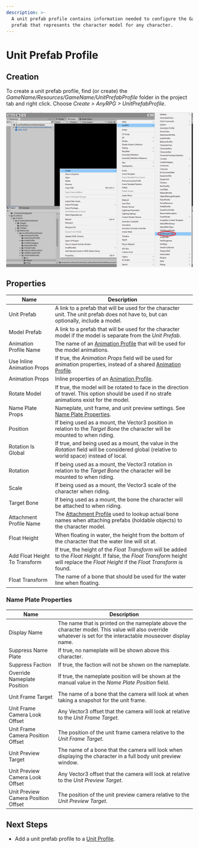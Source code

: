 ```yaml
---
description: >-
  A unit prefab profile contains information needed to configure the GameObject
  prefab that represents the character model for any character.
---
```


# Unit Prefab Profile

## Creation

To create a unit prefab profile, find (or create) the _GameName/Resources/GameName/UnitPrefabProfile_ folder in the project tab and right click.  Choose _Create > AnyRPG > UnitPrefabProfile_.

![](<../.gitbook/assets/image (3) (1).png>)

## Properties

| Name                          | Description                                                                                                                                                                                 |
| ----------------------------- | ------------------------------------------------------------------------------------------------------------------------------------------------------------------------------------------- |
| Unit Prefab                   | A link to a prefab that will be used for the character unit.  The unit prefab does not have to, but can optionally, include a model.                                                        |
| Model Prefab                  | A link to a prefab that will be used for the character model if the model is separate from the _Unit Prefab_.                                                                               |
| Animation Profile Name        | The name of an [Animation Profile](animation-profile.md) that will be used for the model animations.                                                                                        |
| Use Inline Animation Props    | If true, the _Animation Props_ field will be used for animation properties, instead of a shared [Animation Profile](animation-profile.md).                                                  |
| Animation Props               | Inline properties of an [Animation Profile](animation-profile.md).                                                                                                                          |
| Rotate Model                  | If true, the model will be rotated to face in the direction of travel.  This option should be used if no strafe animations exist for the model.                                             |
| Name Plate Props              | Nameplate, unit frame, and unit preview settings.  See [Name Plate Properties](unit-prefab-profile.md#properties-1).                                                                        |
| Position                      | If being used as a mount, the Vector3 position in relation to the _Target Bone_ the character will be mounted to when riding.                                                               |
| Rotation Is Global            | If true, and being used as a mount, the value in the _Rotation_ field will be considered global (relative to world space) instead of local.                                                 |
| Rotation                      | If being used as a mount, the Vector3 rotation in relation to the _Target Bone_ the character will be mounted to when riding.                                                               |
| Scale                         | If being used as a mount, the Vector3 scale of the character when riding.                                                                                                                   |
| Target Bone                   | If being used as a mount, the bone the character will be attached to when riding.                                                                                                           |
| Attachment Profile Name       | The [Attachment Profile](attachment-profile.md) used to lookup actual bone names when attaching prefabs (holdable objects) to the character model.                                          |
| Float Height                  | When floating in water, the height from the bottom of the character that the water line will sit at.                                                                                        |
| Add Float Height To Transform | If true, the height of the _Float Transform_ will be added to the _Float Height_. If false, the _Float Transform_ height will replace the _Float Height_ if the _Float Transform_ is found. |
| Float Transform               | The name of a bone that should be used for the water line when floating.                                                                                                                    |

### Name Plate Properties

| Name                                | Description                                                                                                                                                     |
| ----------------------------------- | --------------------------------------------------------------------------------------------------------------------------------------------------------------- |
| Display Name                        | The name that is printed on the nameplate above the character model. This value will also override whatever is set for the interactable mouseover display name. |
| Suppress Name Plate                 | If true, no nameplate will be shown above this character.                                                                                                       |
| Suppress Faction                    | If true, the faction will not be shown on the nameplate.                                                                                                        |
| Override Nameplate Position         | If true, the nameplate position will be shown at the manual value in the _Name Plate Position_ field.                                                           |
| Unit Frame Target                   | The name of a bone that the camera will look at when taking a snapshot for the unit frame.                                                                      |
| Unit Frame Camera Look Offset       | Any Vector3 offset that the camera will look at relative to the _Unit Frame Target_.                                                                            |
| Unit Frame Camera Position Offset   | The position of the unit frame camera relative to the _Unit Frame Target_.                                                                                      |
| Unit Preview Target                 | The name of a bone that the camera will look when displaying the character in a full body unit preview window.                                                  |
| Unit Preview Camera Look Offset     | Any Vector3 offset that the camera will look at relative to the _Unit Preview Target_.                                                                          |
| Unit Preview Camera Position Offset | The position of the unit preview camera relative to the _Unit Preview Target_.                                                                                  |

## Next Steps

* Add a unit prefab profile to a [Unit Profile](unit-profile.md).
